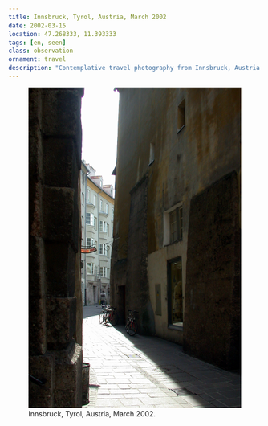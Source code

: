 ```yaml
---
title: ⁨Innsbruck⁩, ⁨Tyrol⁩, ⁨Austria⁩, March 2002
date: 2002-03-15
location: 47.268333, 11.393333
tags: [en, seen]
class: observation
ornament: travel
description: "Contemplative travel photography from Innsbruck, Austria in March 2002. Capturing the alpine architecture and serene beauty of Tyrol's historic capital." 
---
```

<figure>
<img src="/assets/img/innsbruck-533.jpg">
<figcaption>Innsbruck⁩, ⁨Tyrol⁩, ⁨Austria⁩, March 2002.</figcaption>

</figure>


